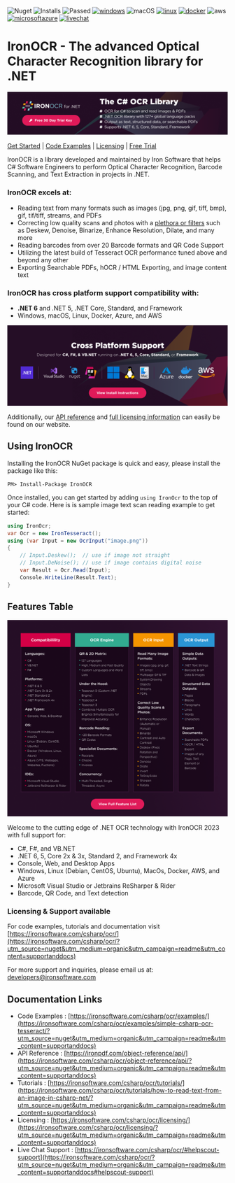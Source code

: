 ![Nuget](https://img.shields.io/nuget/v/IronOcr?color=informational&label=latest)  ![Installs](https://img.shields.io/nuget/dt/IronOcr?color=informational&label=installs&logo=nuget)  ![Passed](https://img.shields.io/badge/build-%20%E2%9C%93%20392%20tests%20passed%20(0%20failed)%20-107C10?logo=visualstudio)  [![windows](https://img.shields.io/badge/%E2%80%8E%20-%20%E2%9C%93-107C10?logo=windows)](https://ironsoftware.com/csharp/ocr/docs/?utm_source=nuget&utm_medium=organic&utm_campaign=readme&utm_content=topshield) ![macOS](https://img.shields.io/badge/%E2%80%8E%20-%20%E2%9C%93-107C10?logo=apple) [![linux](https://img.shields.io/badge/%E2%80%8E%20-%20%E2%9C%93-107C10?logo=linux&logoColor=white)](https://ironsoftware.com/csharp/ocr/docs/questions/tesseract-ocr-setup-linux-ubuntu-debian/?utm_source=nuget&utm_medium=organic&utm_campaign=readme&utm_content=topshield) [![docker](https://img.shields.io/badge/%E2%80%8E%20-%20%E2%9C%93-107C10?logo=docker&logoColor=white)](https://ironsoftware.com/csharp/ocr/docs/questions/csharp-tesseract-ocr-docker-linux-setup-tutorial/?utm_source=nuget&utm_medium=organic&utm_campaign=readme&utm_content=topshield) ![aws](https://img.shields.io/badge/%E2%80%8E%20-%20%E2%9C%93-107C10?logo=amazonaws) [![microsoftazure](https://img.shields.io/badge/%E2%80%8E%20-%20%E2%9C%93-107C10?logo=microsoftazure)](https://ironsoftware.com/csharp/ocr/docs/questions/iron-ocr-azure-tutorial/?utm_source=nuget&utm_medium=organic&utm_campaign=readme&utm_content=topshield) [![livechat](https://img.shields.io/badge/Live%20Chat-Active-purple?logo=googlechat&logoColor=white)](https://ironsoftware.com/csharp/ocr/?utm_source=nuget&utm_medium=organic&utm_campaign=readme&utm_content=topshield#helpscout-support)


# IronOCR - The advanced Optical Character Recognition library for .NET

[![IronOCR NuGet Trial Banner Image](https://raw.githubusercontent.com/iron-software/iron-nuget-assets/main/IronOCR-readme/nuget-trial-banner.png)](https://ironsoftware.com/csharp/ocr/?utm_source=nuget&utm_medium=organic&utm_campaign=readme&utm_content=topbanner#trial-license)

[Get Started](https://ironsoftware.com/csharp/ocr/docs/?utm_source=nuget&utm_medium=organic&utm_campaign=readme&utm_content=navigation) | [Code Examples](https://ironsoftware.com/csharp/ocr/examples/simple-csharp-ocr-tesseract/?utm_source=nuget&utm_medium=organic&utm_campaign=readme&utm_content=navigation) | [Licensing](https://ironsoftware.com/csharp/ocr/licensing/?utm_source=nuget&utm_medium=organic&utm_campaign=readme&utm_content=navigation) | [Free Trial](https://ironsoftware.com/csharp/ocr/docs/?utm_source=nuget&utm_medium=organic&utm_campaign=readme&utm_content=navigation#trial-license)

IronOCR is a library developed and maintained by Iron Software that helps C# Software Engineers to perform Optical Character Recognition, Barcode Scanning, and Text Extraction in projects in .NET.

### IronOCR excels at: 
- Reading text from many formats such as images (jpg, png, gif, tiff, bmp), gif, tif/tiff, streams, and PDFs
- Correcting low quality scans and photos with a [plethora or filters](https://ironsoftware.com/csharp/ocr/tutorials/c-sharp-ocr-image-filters/) such as Deskew, Denoise, Binarize, Enhance Resolution, Dilate, and many more
- Reading barcodes from over 20 Barcode formats and QR Code Support
- Utilizing the latest build of Tesseract OCR performance tuned above and beyond any other
- Exporting Searchable PDFs, hOCR / HTML Exporting, and image content text

### IronOCR has cross platform support compatibility with:
- **.NET 6** and .NET 5, .NET Core, Standard, and Framework
- Windows, macOS, Linux, Docker, Azure, and AWS

[![IronOCR Cross Platform Compatibility Support Image](https://raw.githubusercontent.com/iron-software/iron-nuget-assets/main/IronOCR-readme/cross-platform-compatibility.png)](https://ironsoftware.com/csharp/ocr/docs/?utm_source=nuget&utm_medium=organic&utm_campaign=readme&utm_content=crossplatformbanner)

Additionally, our [API reference](https://ironsoftware.com/csharp/ocr/object-reference/api/?utm_source=nuget&utm_medium=organic&utm_campaign=readme&utm_content=supportanddocs) and [full licensing information](https://ironsoftware.com/csharp/ocr/licensing/?utm_source=nuget&utm_medium=organic&utm_campaign=readme&utm_content=supportanddocs) can easily be found on our website.

## Using IronOCR

Installing the IronOCR NuGet package is quick and easy, please install the package like this:
```
PM> Install-Package IronOCR
```
Once installed, you can get started by adding `using IronOcr` to the top of your C# code. Here is is sample image text scan reading example to get started:
```csharp
using IronOcr;
var Ocr = new IronTesseract();
using (var Input = new OcrInput("image.png"))
{
    // Input.Deskew();  // use if image not straight
    // Input.DeNoise(); // use if image contains digital noise
    var Result = Ocr.Read(Input);
    Console.WriteLine(Result.Text);
}
```
## Features Table
![IronOCR Features](https://raw.githubusercontent.com/iron-software/iron-nuget-assets/main/IronOCR-readme/features-table.png)

Welcome to the cutting edge of .NET OCR technology with IronOCR 2023 with full support for:
- C#, F#, and VB.NET
- .NET 6, 5, Core 2x & 3x, Standard 2, and Framework 4x
- Console, Web, and Desktop Apps
- Windows, Linux (Debian, CentOS, Ubuntu), MacOs, Docker, AWS, and Azure
- Microsoft Visual Studio or Jetbrains ReSharper & Rider
- Barcode, QR Code, and Text detection

### Licensing & Support available
For code examples, tutorials and documentation visit [https://ironsoftware.com/csharp/ocr/](https://ironsoftware.com/csharp/ocr/?utm_source=nuget&utm_medium=organic&utm_campaign=readme&utm_content=supportanddocs)

For more support and inquiries, please email us at:  developers@ironsoftware.com 

## Documentation Links
-   Code Examples : [https://ironsoftware.com/csharp/ocr/examples/](https://ironsoftware.com/csharp/ocr/examples/simple-csharp-ocr-tesseract/?utm_source=nuget&utm_medium=organic&utm_campaign=readme&utm_content=supportanddocs)
-   API Reference : [https://ironpdf.com/object-reference/api/](https://ironsoftware.com/csharp/ocr/object-reference/api/?utm_source=nuget&utm_medium=organic&utm_campaign=readme&utm_content=supportanddocs)
-   Tutorials : [https://ironsoftware.com/csharp/ocr/tutorials/](https://ironsoftware.com/csharp/ocr/tutorials/how-to-read-text-from-an-image-in-csharp-net/?utm_source=nuget&utm_medium=organic&utm_campaign=readme&utm_content=supportanddocs)
-   Licensing : [https://ironsoftware.com/csharp/ocr/licensing/](https://ironsoftware.com/csharp/ocr/licensing/?utm_source=nuget&utm_medium=organic&utm_campaign=readme&utm_content=supportanddocs)
- Live Chat Support : [https://ironsoftware.com/csharp/ocr/#helpscout-support](https://ironsoftware.com/csharp/ocr/?utm_source=nuget&utm_medium=organic&utm_campaign=readme&utm_content=supportanddocs#helpscout-support)

